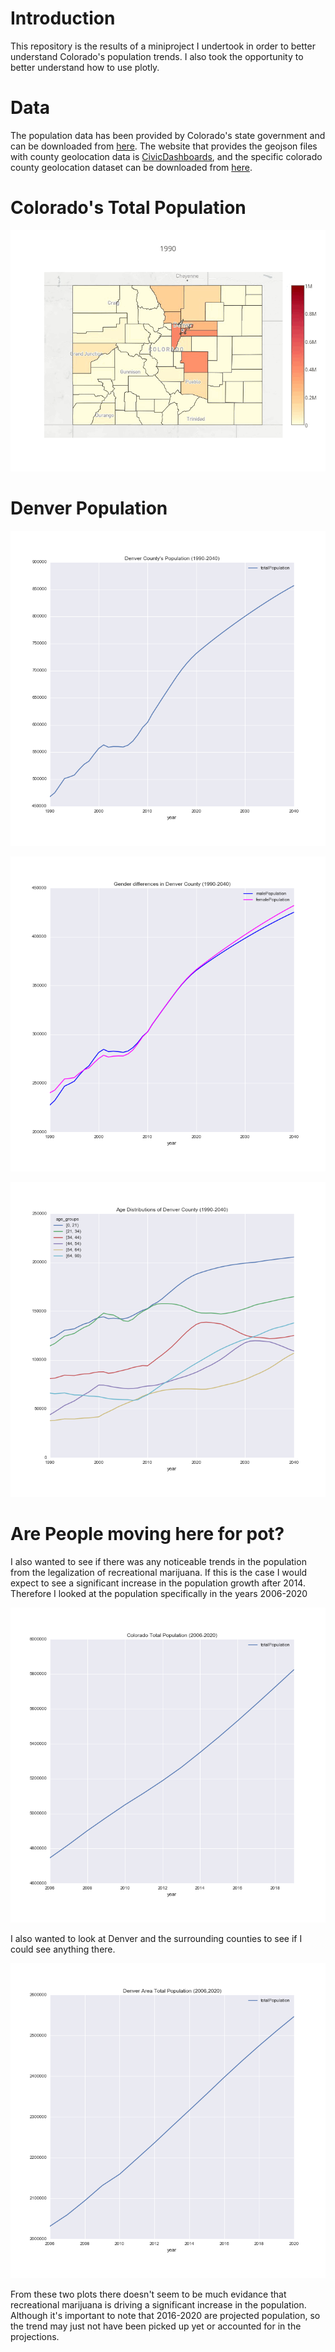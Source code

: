 
# Introduction

This repository is the results of a miniproject I undertook in order to better understand Colorado's population trends. I also took the opportunity to better understand how to use plotly.

# Data

The population data has been provided by Colorado's state government and can be downloaded from [here](https://data.colorado.gov/Demographics/Colorado-Population-Projections/q5vp-adf3). The website that provides the geojson files with county geolocation data is [CivicDashboards](http://catalog.civicdashboards.com), and the specific colorado county geolocation dataset can be downloaded from [here](http://catalog.civicdashboards.com/dataset/colorado-counties-polygon).

# Colorado's Total Population

![population gif](plots/CO_pop_gif.GIF)

# Denver Population

![denver popuation](plots/denver_pop.png)

![denver gender](plots/denver_gender.png)

![denver age](plots/denver_age.png)

# Are People moving here for pot?

I also wanted to see if there was any noticeable trends in the population from the legalization of recreational marijuana. If this is the case I would expect to see a significant increase in the population growth after 2014. Therefore I looked at the population specifically in the years 2006-2020

![colorado pop](plots/co_pop_2006_2020.png)

I also wanted to look at Denver and the surrounding counties to see if I could see anything there.

![denver area pop](plots/denver_area_pop_change.png)

From these two plots there doesn't seem to be much evidance that recreational marijuana is driving a significant increase in the population. Although it's important to note that 2016-2020 are projected population, so the trend may just not have been picked up yet or accounted for in the projections.
